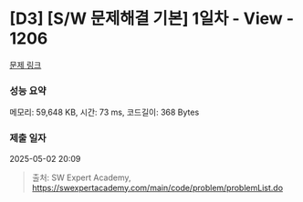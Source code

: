 # [D3] [S/W 문제해결 기본] 1일차 - View - 1206 

[문제 링크](https://swexpertacademy.com/main/code/problem/problemDetail.do?contestProbId=AV134DPqAA8CFAYh) 

### 성능 요약

메모리: 59,648 KB, 시간: 73 ms, 코드길이: 368 Bytes

### 제출 일자

2025-05-02 20:09



> 출처: SW Expert Academy, https://swexpertacademy.com/main/code/problem/problemList.do